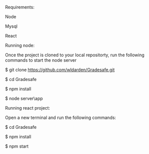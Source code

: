 Requirements:

Node

Mysql

React

Running node:

Once the project is cloned to your local repositorty, run the following commands to start the node server

$ git clone https://github.com/wldarden/Gradesafe.git

$ cd Gradesafe

$ npm install

$ node server\app

Running react project:

Open a new terminal and run the following commands:

$ cd Gradesafe

$ npm install

$ npm start

